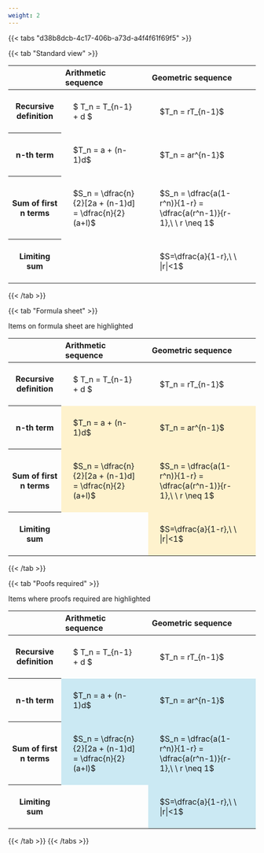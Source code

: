 ```yaml
---
weight: 2
---
```


{{< tabs "d38b8dcb-4c17-406b-a73d-a4f4f61f69f5" >}}

{{< tab "Standard view" >}}

<style type="text/css">
#T_dd71e th.col_heading {
  text-align: left;
  font-size: 1em;
}
#T_dd71e td {
  text-align: left;
  font-size: 1em;
  padding: 1.5em;
}
</style>
<table id="T_dd71e">
  <thead>
    <tr>
      <th class="blank level0" >&nbsp;</th>
      <th id="T_dd71e_level0_col0" class="col_heading level0 col0" >Arithmetic sequence</th>
      <th id="T_dd71e_level0_col1" class="col_heading level0 col1" >Geometric sequence</th>
    </tr>
  </thead>
  <tbody>
    <tr>
      <th id="T_dd71e_level0_row0" class="row_heading level0 row0" >Recursive definition</th>
      <td id="T_dd71e_row0_col0" class="data row0 col0" >$ T_n = T_{n-1} + d $</td>
      <td id="T_dd71e_row0_col1" class="data row0 col1" >$T_n = rT_{n-1}$</td>
    </tr>
    <tr>
      <th id="T_dd71e_level0_row1" class="row_heading level0 row1" >n-th term</th>
      <td id="T_dd71e_row1_col0" class="data row1 col0" >$T_n = a + (n-1)d$</td>
      <td id="T_dd71e_row1_col1" class="data row1 col1" >$T_n = ar^{n-1}$</td>
    </tr>
    <tr>
      <th id="T_dd71e_level0_row2" class="row_heading level0 row2" >Sum of first n terms</th>
      <td id="T_dd71e_row2_col0" class="data row2 col0" >$S_n = \dfrac{n}{2}[2a + (n-1)d] = \dfrac{n}{2}(a+l)$</td>
      <td id="T_dd71e_row2_col1" class="data row2 col1" >$S_n = \dfrac{a(1-r^n)}{1-r} = \dfrac{a(r^n-1)}{r-1},\ \  r \neq 1$</td>
    </tr>
    <tr>
      <th id="T_dd71e_level0_row3" class="row_heading level0 row3" >Limiting sum</th>
      <td id="T_dd71e_row3_col0" class="data row3 col0" ></td>
      <td id="T_dd71e_row3_col1" class="data row3 col1" >$S=\dfrac{a}{1-r},\ \ |r|<1$</td>
    </tr>
  </tbody>
</table>
{{< /tab >}}

{{< tab "Formula sheet" >}}

Items on formula sheet are highlighted 
<br>
<style type="text/css">
#T_95b6d th.col_heading {
  text-align: left;
  font-size: 1em;
}
#T_95b6d td {
  text-align: left;
  font-size: 1em;
  padding: 1.5em;
}
#T_95b6d_row0_col0, #T_95b6d_row0_col1, #T_95b6d_row3_col0 {
  background-color: rgba(0,0,0,0);
}
#T_95b6d_row1_col0, #T_95b6d_row1_col1, #T_95b6d_row2_col0, #T_95b6d_row2_col1, #T_95b6d_row3_col1 {
  background-color: rgba(255,194,10, 0.2);
}
</style>
<table id="T_95b6d">
  <thead>
    <tr>
      <th class="blank level0" >&nbsp;</th>
      <th id="T_95b6d_level0_col0" class="col_heading level0 col0" >Arithmetic sequence</th>
      <th id="T_95b6d_level0_col1" class="col_heading level0 col1" >Geometric sequence</th>
    </tr>
  </thead>
  <tbody>
    <tr>
      <th id="T_95b6d_level0_row0" class="row_heading level0 row0" >Recursive definition</th>
      <td id="T_95b6d_row0_col0" class="data row0 col0" >$ T_n = T_{n-1} + d $</td>
      <td id="T_95b6d_row0_col1" class="data row0 col1" >$T_n = rT_{n-1}$</td>
    </tr>
    <tr>
      <th id="T_95b6d_level0_row1" class="row_heading level0 row1" >n-th term</th>
      <td id="T_95b6d_row1_col0" class="data row1 col0" >$T_n = a + (n-1)d$</td>
      <td id="T_95b6d_row1_col1" class="data row1 col1" >$T_n = ar^{n-1}$</td>
    </tr>
    <tr>
      <th id="T_95b6d_level0_row2" class="row_heading level0 row2" >Sum of first n terms</th>
      <td id="T_95b6d_row2_col0" class="data row2 col0" >$S_n = \dfrac{n}{2}[2a + (n-1)d] = \dfrac{n}{2}(a+l)$</td>
      <td id="T_95b6d_row2_col1" class="data row2 col1" >$S_n = \dfrac{a(1-r^n)}{1-r} = \dfrac{a(r^n-1)}{r-1},\ \  r \neq 1$</td>
    </tr>
    <tr>
      <th id="T_95b6d_level0_row3" class="row_heading level0 row3" >Limiting sum</th>
      <td id="T_95b6d_row3_col0" class="data row3 col0" ></td>
      <td id="T_95b6d_row3_col1" class="data row3 col1" >$S=\dfrac{a}{1-r},\ \ |r|<1$</td>
    </tr>
  </tbody>
</table>
{{< /tab >}}

{{< tab "Poofs required" >}}

Items where proofs required are highlighted 
<br>
<style type="text/css">
#T_fb21b th.col_heading {
  text-align: left;
  font-size: 1em;
}
#T_fb21b td {
  text-align: left;
  font-size: 1em;
  padding: 1.5em;
}
#T_fb21b_row0_col0, #T_fb21b_row0_col1, #T_fb21b_row3_col0 {
  background-color: rgba(0,0,0,0);
}
#T_fb21b_row1_col0, #T_fb21b_row1_col1, #T_fb21b_row2_col0, #T_fb21b_row2_col1, #T_fb21b_row3_col1 {
  background-color: rgba(0,150,200, 0.2);
}
</style>
<table id="T_fb21b">
  <thead>
    <tr>
      <th class="blank level0" >&nbsp;</th>
      <th id="T_fb21b_level0_col0" class="col_heading level0 col0" >Arithmetic sequence</th>
      <th id="T_fb21b_level0_col1" class="col_heading level0 col1" >Geometric sequence</th>
    </tr>
  </thead>
  <tbody>
    <tr>
      <th id="T_fb21b_level0_row0" class="row_heading level0 row0" >Recursive definition</th>
      <td id="T_fb21b_row0_col0" class="data row0 col0" >$ T_n = T_{n-1} + d $</td>
      <td id="T_fb21b_row0_col1" class="data row0 col1" >$T_n = rT_{n-1}$</td>
    </tr>
    <tr>
      <th id="T_fb21b_level0_row1" class="row_heading level0 row1" >n-th term</th>
      <td id="T_fb21b_row1_col0" class="data row1 col0" >$T_n = a + (n-1)d$</td>
      <td id="T_fb21b_row1_col1" class="data row1 col1" >$T_n = ar^{n-1}$</td>
    </tr>
    <tr>
      <th id="T_fb21b_level0_row2" class="row_heading level0 row2" >Sum of first n terms</th>
      <td id="T_fb21b_row2_col0" class="data row2 col0" >$S_n = \dfrac{n}{2}[2a + (n-1)d] = \dfrac{n}{2}(a+l)$</td>
      <td id="T_fb21b_row2_col1" class="data row2 col1" >$S_n = \dfrac{a(1-r^n)}{1-r} = \dfrac{a(r^n-1)}{r-1},\ \  r \neq 1$</td>
    </tr>
    <tr>
      <th id="T_fb21b_level0_row3" class="row_heading level0 row3" >Limiting sum</th>
      <td id="T_fb21b_row3_col0" class="data row3 col0" ></td>
      <td id="T_fb21b_row3_col1" class="data row3 col1" >$S=\dfrac{a}{1-r},\ \ |r|<1$</td>
    </tr>
  </tbody>
</table>
{{< /tab >}}
{{< /tabs >}}